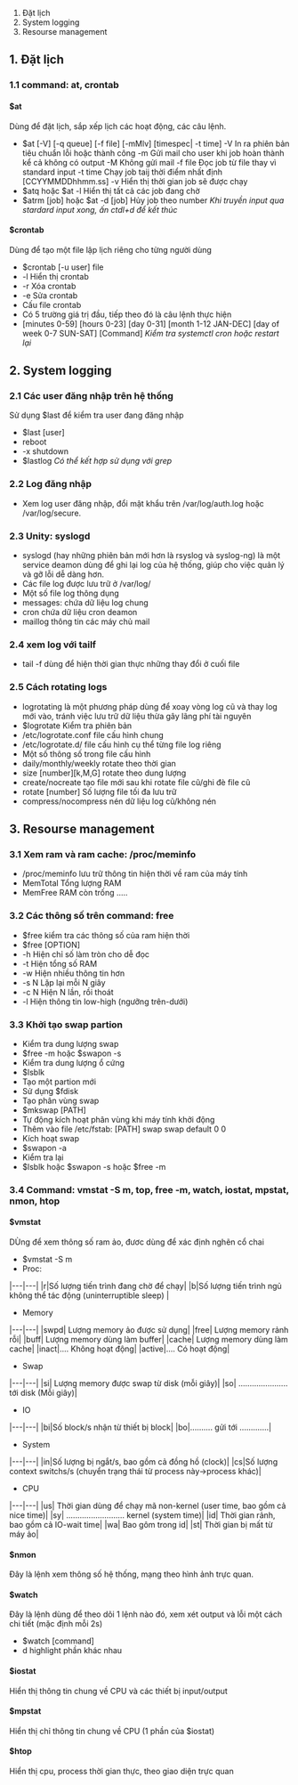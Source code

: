 1. Đặt lịch  
2. System logging  
3. Resourse management  

## 1. Đặt lịch  
### 1.1 command: at, crontab
#### $at
Dùng để đặt lịch, sắp xếp lịch các hoạt động, các câu lệnh.  
 - $at [-V] [-q queue] [-f file] [-mMlv] [timespec| -t time]
  -V	In ra phiên bản tiêu chuẩn lỗi hoặc thành công
  -m	Gửi mail cho user khi job hoàn thành kể cả không có output
  -M	Không gửi mail
  -f file	Đọc job từ file thay vì standard input
  -t time	Chạy job taij thời điểm nhất định [CCYYMMDDhhmm.ss]
  -v	Hiển thị thời gian job sẽ được chạy
 - $atq hoặc $at -l	Hiển thị tất cả các job đang chờ
 - $atrm [job] hoặc $at -d [job]	Hủy job theo number
*Khi truyền input qua stardard input xong, ấn ctdl+d để kết thúc*
#### $crontab
Dùng để tạo một file lập lịch riêng cho từng người dùng
 - $crontab [-u user] file
  - -l	Hiển thị crontab
  - -r	Xóa crontab
  - -e	Sửa crontab
 - Cấu file crontab
 - Có 5 trường giá trị đầu, tiếp theo đó là câu lệnh thực hiện
  - [minutes 0-59] [hours 0-23] [day 0-31] [month 1-12 JAN-DEC] [day of week 0-7 SUN-SAT] [Command]
*Kiểm tra systemctl cron hoặc restart lại*
## 2. System logging  
### 2.1 Các user đăng nhập trên hệ thống
Sử dụng $last để kiểm tra user đang đăng nhập
 - $last [user]
  - reboot
  - -x shutdown
 - $lastlog
*Có thể kết hợp sử dụng với grep*
### 2.2 Log đăng nhập
 - Xem log user đăng nhập, đổi mật khẩu trên /var/log/auth.log hoặc /var/log/secure.
### 2.3 Unity: syslogd
 - syslogd (hay những phiên bản mới hơn là rsyslog và syslog-ng) là một service deamon dùng để ghi lại log của hệ thống, giúp cho việc quản lý và gỡ lỗi dễ dàng hơn.
 - Các file log được lưu trữ ở /var/log/
 - Một số file log thông dụng
  - messages: chứa dữ liệu log chung
  - cron chứa dữ liệu cron deamon
  - maillog thông tin các máy chủ mail
### 2.4 xem log với tailf
 - tail -f dùng để hiện thời gian thực những thay đổi ở cuối file
### 2.5 Cách rotating logs
 - logrotating là một phương pháp dùng để xoay vòng log cũ và thay log mới vào, tránh việc lưu trữ dữ liệu thừa gây lãng phí tài nguyên
 - $logrotate	Kiểm tra phiên bản
 - /etc/logrotate.conf	file cấu hình chung
 - /etc/logrotate.d/	file cấu hình cụ thể từng file log riêng
 - Một số thông số trong file cấu hình
  - daily/monthly/weekly	rotate theo thời gian
  - size [number][k,M,G]	rotate theo dung lượng
  - create/nocreate	tạo file mới sau khi rotate file cũ/ghi đè file cũ
  - rotate [number]	Số lượng file tối đa lưu trữ
  - compress/nocompress	nén dữ liệu log cũ/không nén
## 3. Resourse management 
### 3.1 Xem ram và ram cache: /proc/meminfo
 - /proc/meminfo lưu trữ thông tin hiện thời về ram của máy tính
  - MemTotal	Tổng lượng RAM
  - MemFree	RAM còn trống
  .....
### 3.2 Các thông số trên command: free
 - $free kiểm tra các thông số của ram hiện thời
 - $free [OPTION]
  - -h	Hiện chỉ số làm tròn cho dễ đọc
  - -t	Hiện tổng số RAM
  - -w	Hiện nhiều thông tin hơn
  - -s N	Lặp lại mỗi N giây
  - -c N	Hiện N lần, rồi thoát
  - -l	Hiện thông tin low-high (ngưỡng trên-dưới)
### 3.3 Khởi tạo swap partion
 - Kiểm tra dung lượng swap
  - $free -m hoặc $swapon -s
 - Kiểm tra dung lượng ổ cứng
  - $lsblk
 - Tạo một partion mới
  - Sử dụng $fdisk
 - Tạo phân vùng swap
  - $mkswap [PATH]
 - Tự động kích hoạt phân vùng khi máy tính khởi động
  - Thêm vào file /etc/fstab:	[PATH]	swap swap default 0 0
 - Kích hoạt swap
  - $swapon -a
 - Kiểm tra lại
  - $lsblk hoặc $swapon -s hoặc $free -m
### 3.4 Command: vmstat -S m, top, free -m, watch, iostat, mpstat, nmon, htop
#### $vmstat
DÙng để xem thông số ram ảo, đươc dùng để xác định nghẽn cổ chai
 - $vmstat -S m
 - Proc:

|---|---|
|r|Số lượng tiến trình đang chờ để chạy|
|b|Số lượng tiến trình ngủ không thể tác động (uninterruptible sleep) |

 - Memory

|---|---|
|swpd| Lượng memory ảo được sử dụng|
|free| Lượng memory rảnh rỗi|
|buff| Lượng memory dùng làm buffer|
|cache| Lượng memory dùng làm cache|
|inact|.... Không hoạt động|
|active|.... Có hoạt động|

 - Swap

|---|---|
|si| Lượng memory được swap từ disk (mỗi giây)|
|so| ...................... tới disk (Mỗi giây)|

 - IO

|---|---|
|bi|Số block/s nhận từ thiết bị block|
|bo|.......... gửi tới .............|

 - System

|---|---|
|in|Số lượng bị ngắt/s, bao gồm cả đồng hồ (clock)|
|cs|Số lượng context switchs/s (chuyển trạng thái từ process này->process khác)|

 - CPU

|---|---|
|us| Thời gian dùng để chạy mã non-kernel (user time, bao gồm cả nice time)|
|sy| .......................... kernel (system time)|
|id| Thời gian rảnh, bao gồm cả IO-wait time|
|wa| Bao gôm trong id|
|st| Thời gian bị mất từ máy ảo|

#### $nmon
Đây là lệnh xem thông số hệ thống, mạng theo hình ảnh trực quan.  
#### $watch
Đây là lệnh dùng để theo dõi 1 lệnh nào đó, xem xét output và lỗi một cách chi tiết (mặc định mỗi 2s)
 - $watch [command]
  - d	highlight phần khác nhau
#### $iostat
Hiển thị thông tin chung về CPU và các thiết bị input/output
#### $mpstat
Hiển thị chỉ thông tin chung về CPU (1 phần của $iostat)
#### $htop
Hiển thị cpu, process thời gian thực, theo giao diện trực quan
